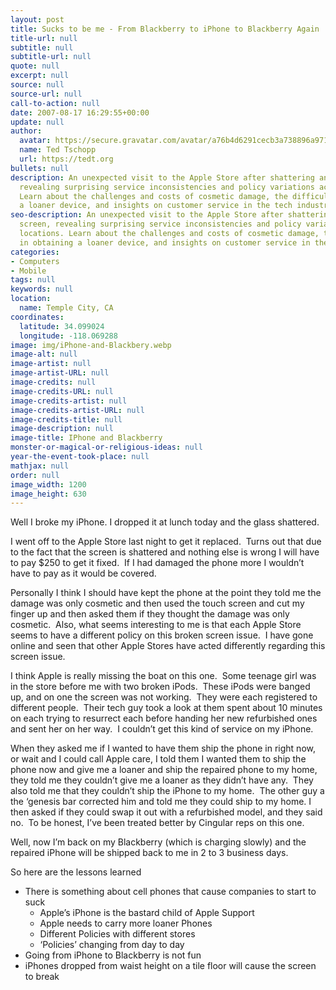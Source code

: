 ```yaml
---
layout: post
title: Sucks to be me - From Blackberry to iPhone to Blackberry Again
title-url: null
subtitle: null
subtitle-url: null
quote: null
excerpt: null
source: null
source-url: null
call-to-action: null
date: 2007-08-17 16:29:55+00:00
update: null
author:
  avatar: https://secure.gravatar.com/avatar/a76b4d6291cecb3a738896a971bfb903?s=512&d=mp&r=g
  name: Ted Tschopp
  url: https://tedt.org
bullets: null
description: An unexpected visit to the Apple Store after shattering an iPhone screen,
  revealing surprising service inconsistencies and policy variations across locations.
  Learn about the challenges and costs of cosmetic damage, the difficulty in obtaining
  a loaner device, and insights on customer service in the tech industry.
seo-description: An unexpected visit to the Apple Store after shattering an iPhone
  screen, revealing surprising service inconsistencies and policy variations across
  locations. Learn about the challenges and costs of cosmetic damage, the difficulty
  in obtaining a loaner device, and insights on customer service in the tech industry.
categories:
- Computers
- Mobile
tags: null
keywords: null
location:
  name: Temple City, CA
coordinates:
  latitude: 34.099024
  longitude: -118.069288
image: img/iPhone-and-Blackbery.webp
image-alt: null
image-artist: null
image-artist-URL: null
image-credits: null
image-credits-URL: null
image-credits-artist: null
image-credits-artist-URL: null
image-credits-title: null
image-description: null
image-title: IPhone and Blackberry
monster-or-magical-or-religious-ideas: null
year-the-event-took-place: null
mathjax: null
order: null
image_width: 1200
image_height: 630
---
```

Well I broke my iPhone. I dropped it at lunch today and the glass shattered. 

I went off to the Apple Store last night to get it replaced.&#160; Turns out that due to the fact that the screen is shattered and nothing else is wrong I will have to pay $250 to get it fixed.&#160; If I had damaged the phone more I wouldn’t have to pay as it would be covered.&#160; 

Personally I think I should have kept the phone at the point they told me the damage was only cosmetic and then used the touch screen and cut my finger up and then asked them if they thought the damage was only cosmetic.&#160; Also, what seems interesting to me is that each Apple Store seems to have a different policy on this broken screen issue.&#160; I have gone online and seen that other Apple Stores have acted differently regarding this screen issue.

I think Apple is really missing the boat on this one.&#160; Some teenage girl was in the store before me with two broken iPods.&#160; These iPods were banged up, and on one the screen was not working.&#160; They were each registered to different people.&#160; Their tech guy took a look at them spent about 10 minutes on each trying to resurrect each before handing her new refurbished ones and sent her on her way.&#160; I couldn’t get this kind of service on my iPhone.&#160; 

When they asked me if I wanted to have them ship the phone in right now, or wait and I could call Apple care, I told them I wanted them to ship the phone now and give me a loaner and ship the repaired phone to my home, they told me they couldn’t give me a loaner as they didn’t have any.&#160; They also told me that they couldn’t ship the iPhone to my home.&#160; The other guy a the ‘genesis bar corrected him and told me they could ship to my home. I then asked if they could swap it out with a refurbished model, and they said no.&#160; To be honest, I’ve been treated better by Cingular reps on this one.&#160; 

Well, now I’m back on my Blackberry (which is charging slowly) and the repaired iPhone will be shipped back to me in 2 to 3 business days.

So here are the lessons learned

  * There is something about cell phones that cause companies to start to suck 
      * Apple’s iPhone is the bastard child of Apple Support
      * Apple needs to carry more loaner Phones
      * Different Policies with different stores
      * ‘Policies’ changing from day to day
  * Going from iPhone to Blackberry is not fun
  * iPhones dropped from waist height on a tile floor will cause the screen to break